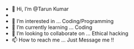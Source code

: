 - 👋 Hi, I’m @Tarun Kumar
-
- 👀 I’m interested in ... Coding/Programming
- 🌱 I’m currently learning ... Coding
- 💞️ I’m looking to collaborate on ... Ethical hacking
- 📫 How to reach me ... Just Message me !!

<!---
Taruncybersec/Taruncybersec is a ✨ special ✨ repository because its `README.md` (this file) appears on your GitHub profile.
You can click the Preview link to take a look at your changes.
--->

